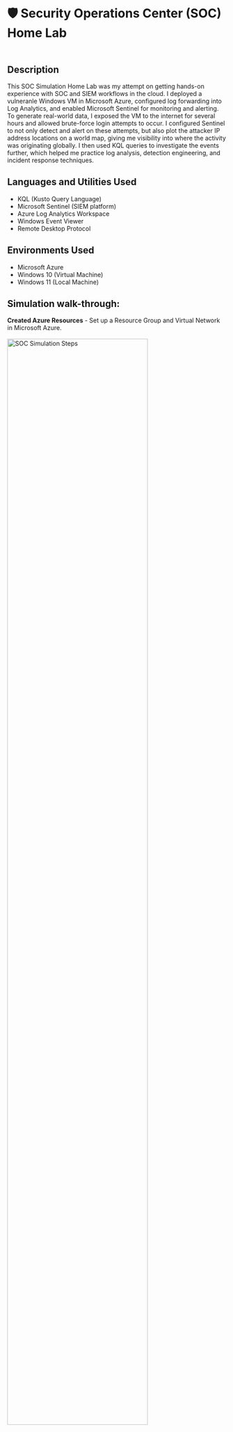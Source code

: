 <h1>🛡️ Security Operations Center (SOC) Home Lab</h1>

<h2><br />Description</h2>
This SOC Simulation Home Lab was my attempt on getting hands-on experience with SOC and SIEM workflows in the cloud. I deployed a vulneranle Windows VM in Microsoft Azure, configured log forwarding into Log Analytics, and enabled Microsoft Sentinel for monitoring and alerting. To generate real-world data, I exposed the VM to the internet for several hours and allowed brute-force login attempts to occur. I configured Sentinel to not only detect and alert on these attempts, but also plot the attacker IP address locations on a world map, giving me visibility into where the activity was originating globally. I then used KQL queries to investigate the events further, which helped me practice log analysis, detection engineering, and incident response techniques.
<br />


<h2>Languages and Utilities Used</h2>

- KQL (Kusto Query Language)
- Microsoft Sentinel (SIEM platform)
- Azure Log Analytics Workspace
- Windows Event Viewer
- Remote Desktop Protocol

<h2>Environments Used </h2>

- Microsoft Azure
- Windows 10 (Virtual Machine)
- Windows 11 (Local Machine)

<h2>Simulation walk-through:</h2>

**Created Azure Resources** - Set up a Resource Group and Virtual Network in Microsoft Azure.
<br />
<br />
<img src="https://i.imgur.com/cDr5rOy.png" height="80%" width="80%" alt="SOC Simulation Steps"/>
<br />
<br />
<br />
**Deployed Windows VM** - Launched a Windows 10 virtual machine, configured credentials, and enabled RDP access via a Network Security Group (port 3389).
<br />
<br />
<img src="https://i.imgur.com/yUVm7us.png" height="80%" width="80%" alt="SOC Simulation Steps"/>
<img src="https://i.imgur.com/T2KzMvG.png" height="80%" width="80%" alt="SOC Simulation Steps"/>
<br />
<br />
<br />
**Connected Logs to Azure Monitor** - Installed/activated the Azure Monitor agent and linked the VM to a Log Analytics Workspace.
<br/>
<br/>
<img src="https://i.imgur.com/x6VWD9S.png" height="80%" width="80%" alt="SOC Simulation Steps"/>
<br />
<br />
<br/>
**Enabled Microsoft Sentinel** – Using Microsoft Defender, activated Sentinel on the workspace to provide SIEM functionality.
<br/>
<br/>
<img src="https://i.imgur.com/7NRt8qF.png" height="80%" width="80%" alt="SOC Simulation Steps"/>
<br />
<br />
<br/>
**Configured Data Collection** - Forwarded Windows Security Event Logs (failed/successful logins, account activity) into Log Analytics.
<br/>
<br/>
<img src="https://i.imgur.com/SEfTAqy.png" height="80%" width="80%" alt="SOC Simulation Steps"/>
<br />
<br/>
<br />
**Exposed the VM** - Left RDP open to the internet for several hours to attract real brute-force login attempts.
<br/>
<br/>
<img src="https://www.kaspersky.com/content/en-global/images/repository/isc/2022/what-is-hacking-2.jpg" height="80%" width="80%" alt="SOC Simulation Steps"/>
<br />
<br/>
<br />
**Generated and Collected Attack Data** - Allowed unsolicited login attempts to accumulate, producing authentic attack traffic.
<br/>
<br/>
<img src="https://i.imgur.com/AY11y4d.png" height="80%" width="80%" alt="SOC Simulation Steps"/>
<br />
<br/>
<br />
**Investigated with KQL** – Queried the log data using Kusto Query Language to dig deeper into failed logins, attacker IPs, and timelines.
<br/>
<br/>
<img src="https://i.imgur.com/B3S7It9.png" height="80%" width="80%" alt="SOC Simulation Steps"/>
<br />
<br/>
<br />
**Geographic Mapping** – Used Sentinel’s built-in map feature to visualize attacker IP addresses by country/region.
<br/>
<br/>
<img src="https://i.imgur.com/FwMWWei.png" height="80%" width="80%" alt="SOC Simulation Steps"/>
<br />
<br />
<br/>
**Validated End-to-End Workflow** – Confirmed that log collection, alerting, visualization, and investigation worked together like a real SIEM environment.
<br />
<br />
<img src="https://miro.medium.com/1*vM9RLvlyYG-GZ-QORZalOg.jpeg" height="80%" width="80%" alt="SOC Simulation Steps"/>
<br />
<br />
<br />
</p>

<!--
 ```diff
- text in red
+ text in green
! text in orange
# text in gray
@@ text in purple (and bold)@@
```
--!>

